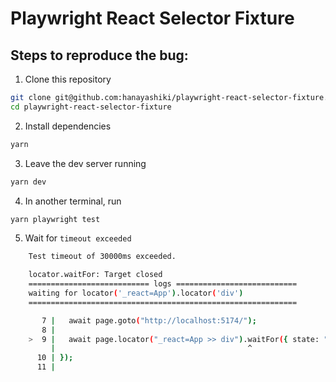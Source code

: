 # Playwright React Selector Fixture

## Steps to reproduce the bug:

1. Clone this repository

```bash
git clone git@github.com:hanayashiki/playwright-react-selector-fixture.git
cd playwright-react-selector-fixture
```

2. Install dependencies

```bash
yarn
```

3. Leave the dev server running

```bash
yarn dev
```

4. In another terminal, run

```bash
yarn playwright test
```

5. Wait for `timeout exceeded`

```bash
    Test timeout of 30000ms exceeded.

    locator.waitFor: Target closed
    =========================== logs ===========================
    waiting for locator('_react=App').locator('div')
    ============================================================

       7 |   await page.goto("http://localhost:5174/");
       8 |
    >  9 |   await page.locator("_react=App >> div").waitFor({ state: "attached" });
         |                                           ^
      10 | });
      11 |
```

